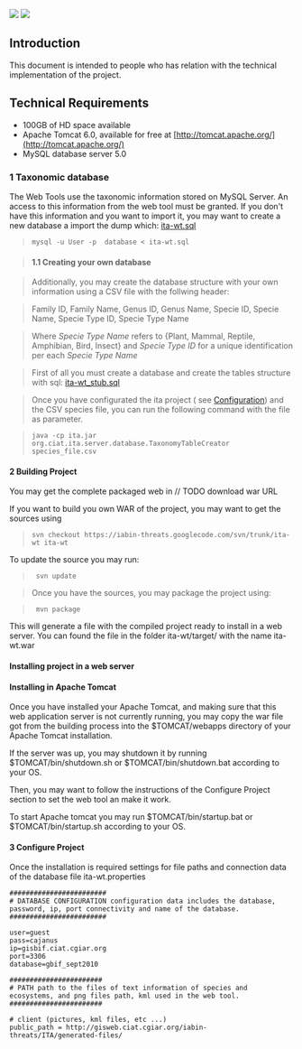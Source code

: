 [![](http://iabin-threats.googlecode.com/svn/wiki/resources/gb.gif)](http://code.google.com/p/iabin-threats/wiki/WTInstallation?wl=en)
[![](http://iabin-threats.googlecode.com/svn/wiki/resources/es.gif)](http://code.google.com/p/iabin-threats/wiki/WTInstallation?wl=es)



## Introduction ##

This document is intended to people who has relation with the technical implementation of the project.


## Technical Requirements ##

  * 100GB of HD space available
  * Apache Tomcat 6.0, available for free at [http://tomcat.apache.org/](http://tomcat.apache.org/)
  * MySQL database server 5.0


### 1 Taxonomic database ###

The Web Tools use the taxonomic information stored on MySQL Server. An access to this information from the web tool must be granted. If you don't have this information and you want to import it, you may want to create a new database a import the dump which: [ita-wt.sql](ftp://ftp.ciat.cgiar.org/DAPA/ITA/www/public_downloads/ita-wt.sql)

> `mysql -u User -p  database < ita-wt.sql `


> #### 1.1 Creating your own database ####

> Additionally, you may create the database structure with your own information using a CSV file with the follwing header:

> Family ID, Family Name, Genus ID, Genus Name, Specie ID, Specie Name, Specie Type ID,  Specie Type Name

> Where _Specie Type Name_ refers to {Plant, Mammal, Reptile, Amphibian, Bird, Insect} and _Specie Type ID_ for a unique identification per each _Specie Type Name_

> First of all you must create a database and create the tables structure with sql: [ita-wt\_stub.sql](ftp://ftp.ciat.cgiar.org/DAPA/ITA/www/public_downloads/ita-wt_stub.sql)

> Once you have configurated the ita project ( see [Configuration](http://code.google.com/p/iabin-threats/wiki/Configuration)) and the CSV species file, you can run the following command with the file as parameter.

> `java -cp ita.jar org.ciat.ita.server.database.TaxonomyTableCreator species_file.csv`

#### 2 Building Project ####

You may get the complete packaged web in // TODO download war URL

If you want to build you own WAR of the project, you may want to get the sources using

> ` svn checkout https://iabin-threats.googlecode.com/svn/trunk/ita-wt ita-wt `

To update the source you may run:

> ` svn update`

> Once you have the sources, you may package the project using:

> ` mvn package`

This will generate a file with the compiled project ready to install in a web server. You can found the file in the folder ita-wt/target/ with the name ita-wt.war

#### Installing project in a web server ####

#### Installing in Apache Tomcat ####

Once you have installed your Apache Tomcat, and making sure that this web application server is not currently running, you may copy the war file got from the building process into the $TOMCAT/webapps directory of your Apache Tomcat installation.

If the server was up, you may shutdown it by running $TOMCAT/bin/shutdown.sh or $TOMCAT/bin/shutdown.bat according to your OS.

Then, you may want to follow the instructions of the Configure Project section to set the web tool an make it work.

To start Apache tomcat you may run $TOMCAT/bin/startup.bat or $TOMCAT/bin/startup.sh according to your OS.

#### 3 Configure Project ####

Once the installation is required settings for file paths and connection data of the database file ita-wt.properties

```
########################
# DATABASE CONFIGURATION configuration data includes the database, password, ip, port connectivity and name of the database.
########################

user=guest
pass=cajanus
ip=gisbif.ciat.cgiar.org
port=3306
database=gbif_sept2010

#######################
# PATH path to the files of text information of species and ecosystems, and png files path, kml used in the web tool.
#######################

# client (pictures, kml files, etc ...)
public_path = http://gisweb.ciat.cgiar.org/iabin-threats/ITA/generated-files/
```